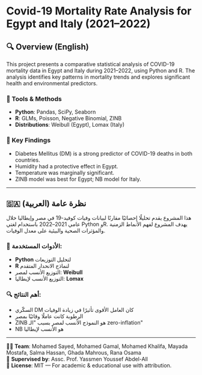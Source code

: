 # Covid-19 Mortality Rate Analysis for Egypt and Italy (2021–2022)
## 🔍 Overview (English)

This project presents a comparative statistical analysis of COVID-19 mortality data in Egypt and Italy during 2021–2022, using Python and R. The analysis identifies key patterns in mortality trends and explores significant health and environmental predictors.

### 📌 Tools & Methods
- **Python**: Pandas, SciPy, Seaborn
- **R**: GLMs, Poisson, Negative Binomial, ZINB
- **Distributions**: Weibull (Egypt), Lomax (Italy)

### 🧠 Key Findings
- Diabetes Mellitus (DM) is a strong predictor of COVID-19 deaths in both countries.
- Humidity had a protective effect in Egypt.
- Temperature was marginally significant.
- ZINB model was best for Egypt; NB model for Italy.

---

## 🇸🇦 نظرة عامة (العربية)

هذا المشروع يقدم تحليلًا إحصائيًا مقارنًا لبيانات وفيات كوفيد-19 في مصر وإيطاليا خلال عامي 2021–2022 باستخدام لغتي Python وR. يهدف المشروع لفهم الأنماط الزمنية والمؤثرات الصحية والبيئية على معدل الوفيات.

### 🧰 الأدوات المستخدمة:
- **Python** لتحليل التوزيعات
- **R** لنماذج الانحدار المتقدم
- التوزيع الأنسب لمصر: **Weibull**
- التوزيع الأنسب لإيطاليا: **Lomax**

### 🔍 أهم النتائج:
- السكّري DM كان العامل الأقوى تأثيرًا في زيادة الوفيات
- الرطوبة كانت عاملًا وقائيًا بمصر
- ZINB هو النموذج الأنسب لمصر بسبب "الـ zero-inflation"
- NB هو الأنسب لإيطاليا

---

👨‍💻 **Team**: Mohamed Sayed, Mohamed Gamal, Mohamed Khalifa, Mayada Mostafa, Salma Hassan, Ghada Mahrous, Rana Osama  
📅 **Supervised by**: Assc. Prof. Yassmen Youssef Abdel-All  
📜 **License**: MIT — For academic & educational use with attribution.
